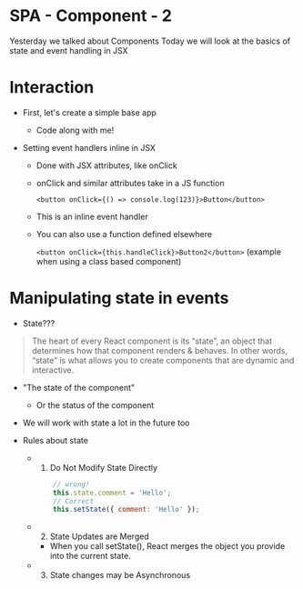# SPA - Component - 2

Yesterday we talked about Components
Today we will look at the basics of state and event handling in JSX

# Interaction

- First, let's create a simple base app
    - Code along with me!

- Setting event handlers inline in JSX
    - Done with JSX attributes, like onClick
    - onClick and similar attributes take in a JS function

        `<button onClick={() => console.log(123)}>Button</button>`
    
    - This is an inline event handler
    - You can also use a function defined elsewhere

        `<button onClick={this.handleClick}>Button2</button>` (example when using a class based component)
    
 # Manipulating state in events

- State???

> The heart of every React component is its “state”, an object that determines how that component renders & behaves. In other words, “state” is what allows you to create components that are dynamic and interactive.

- "The state of the component"
    - Or the status of the component
- We will work with state a lot in the future too


- Rules about state
    - 1. Do Not Modify State Directly

        ```js
            // wrong!
            this.state.comment = 'Hello';
            // Correct
            this.setState({ comment: 'Hello' });
        ```
    - 2. State Updates are Merged
        - When you call setState(), React merges the object you provide into the current state.
    - 3. State changes may be Asynchronous
